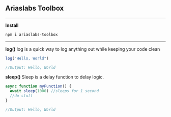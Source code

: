 ## Ariaslabs Toolbox  
___

__Install__

```javascript
npm i ariaslabs-toolbox
```
____
__log()__
log is a quick way to log anything out while keeping your code clean

```javascript
log("Hello, World")

//Output: Hello, World
```
__sleep()__
Sleep is a delay function to delay logic. 

```javascript
async function myFunction() {
  await sleep(1000) //sleeps for 1 second
  //do stuff
}

//Output: Hello, World
```